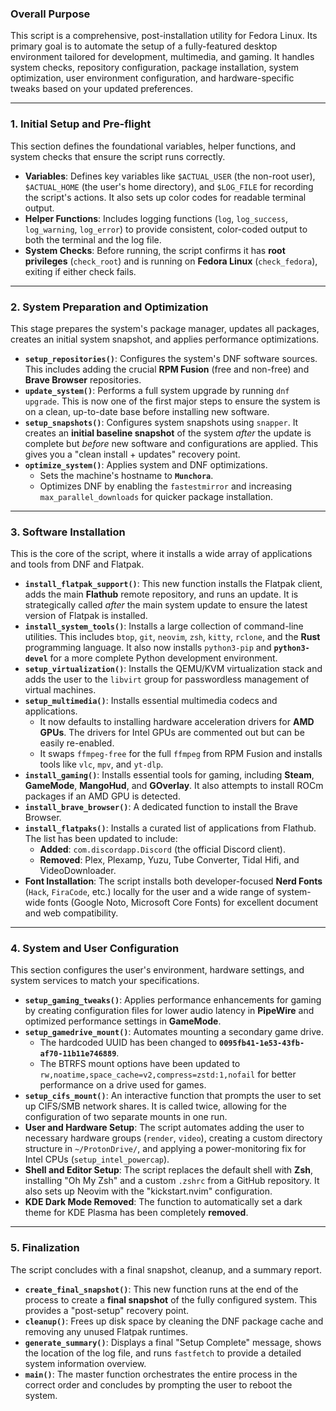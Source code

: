### **Overall Purpose**

This script is a comprehensive, post-installation utility for Fedora Linux. Its primary goal is to automate the setup of a fully-featured desktop environment tailored for development, multimedia, and gaming. It handles system checks, repository configuration, package installation, system optimization, user environment configuration, and hardware-specific tweaks based on your updated preferences.

***

### **1. Initial Setup and Pre-flight**

This section defines the foundational variables, helper functions, and system checks that ensure the script runs correctly.

* **Variables**: Defines key variables like `$ACTUAL_USER` (the non-root user), `$ACTUAL_HOME` (the user's home directory), and `$LOG_FILE` for recording the script's actions. It also sets up color codes for readable terminal output.
* **Helper Functions**: Includes logging functions (`log`, `log_success`, `log_warning`, `log_error`) to provide consistent, color-coded output to both the terminal and the log file.
* **System Checks**: Before running, the script confirms it has **root privileges** (`check_root`) and is running on **Fedora Linux** (`check_fedora`), exiting if either check fails.

---

### **2. System Preparation and Optimization**

This stage prepares the system's package manager, updates all packages, creates an initial system snapshot, and applies performance optimizations.

* **`setup_repositories()`**: Configures the system's DNF software sources. This includes adding the crucial **RPM Fusion** (free and non-free) and **Brave Browser** repositories.
* **`update_system()`**: Performs a full system upgrade by running `dnf upgrade`. This is now one of the first major steps to ensure the system is on a clean, up-to-date base before installing new software.
* **`setup_snapshots()`**: Configures system snapshots using `snapper`. It creates an **initial baseline snapshot** of the system *after* the update is complete but *before* new software and configurations are applied. This gives you a "clean install + updates" recovery point.
* **`optimize_system()`**: Applies system and DNF optimizations.
    * Sets the machine's hostname to **`Munchora`**.
    * Optimizes DNF by enabling the `fastestmirror` and increasing `max_parallel_downloads` for quicker package installation.

---

### **3. Software Installation**

This is the core of the script, where it installs a wide array of applications and tools from DNF and Flatpak.

* **`install_flatpak_support()`**: This new function installs the Flatpak client, adds the main **Flathub** remote repository, and runs an update. It is strategically called *after* the main system update to ensure the latest version of Flatpak is installed.
* **`install_system_tools()`**: Installs a large collection of command-line utilities. This includes `btop`, `git`, `neovim`, `zsh`, `kitty`, `rclone`, and the **Rust** programming language. It also now installs `python3-pip` and **`python3-devel`** for a more complete Python development environment.
* **`setup_virtualization()`**: Installs the QEMU/KVM virtualization stack and adds the user to the `libvirt` group for passwordless management of virtual machines.
* **`setup_multimedia()`**: Installs essential multimedia codecs and applications.
    * It now defaults to installing hardware acceleration drivers for **AMD GPUs**. The drivers for Intel GPUs are commented out but can be easily re-enabled.
    * It swaps `ffmpeg-free` for the full `ffmpeg` from RPM Fusion and installs tools like `vlc`, `mpv`, and `yt-dlp`.
* **`install_gaming()`**: Installs essential tools for gaming, including **Steam**, **GameMode**, **MangoHud**, and **GOverlay**. It also attempts to install ROCm packages if an AMD GPU is detected.
* **`install_brave_browser()`**: A dedicated function to install the Brave Browser.
* **`install_flatpaks()`**: Installs a curated list of applications from Flathub. The list has been updated to include:
    * **Added**: `com.discordapp.Discord` (the official Discord client).
    * **Removed**: Plex, Plexamp, Yuzu, Tube Converter, Tidal Hifi, and VideoDownloader.
* **Font Installation**: The script installs both developer-focused **Nerd Fonts** (`Hack`, `FiraCode`, etc.) locally for the user and a wide range of system-wide fonts (Google Noto, Microsoft Core Fonts) for excellent document and web compatibility.

---

### **4. System and User Configuration**

This section configures the user's environment, hardware settings, and system services to match your specifications.

* **`setup_gaming_tweaks()`**: Applies performance enhancements for gaming by creating configuration files for lower audio latency in **PipeWire** and optimized performance settings in **GameMode**.
* **`setup_gamedrive_mount()`**: Automates mounting a secondary game drive.
    * The hardcoded UUID has been changed to **`0095fb41-1e53-43fb-af70-11b11e746889`**.
    * The BTRFS mount options have been updated to `rw,noatime,space_cache=v2,compress=zstd:1,nofail` for better performance on a drive used for games.
* **`setup_cifs_mount()`**: An interactive function that prompts the user to set up CIFS/SMB network shares. It is called twice, allowing for the configuration of two separate mounts in one run.
* **User and Hardware Setup**: The script automates adding the user to necessary hardware groups (`render`, `video`), creating a custom directory structure in `~/ProtonDrive/`, and applying a power-monitoring fix for Intel CPUs (`setup_intel_powercap`).
* **Shell and Editor Setup**: The script replaces the default shell with **Zsh**, installing "Oh My Zsh" and a custom `.zshrc` from a GitHub repository. It also sets up Neovim with the "kickstart.nvim" configuration.
* **KDE Dark Mode Removed**: The function to automatically set a dark theme for KDE Plasma has been completely **removed**.

---

### **5. Finalization**

The script concludes with a final snapshot, cleanup, and a summary report.

* **`create_final_snapshot()`**: This new function runs at the end of the process to create a **final snapshot** of the fully configured system. This provides a "post-setup" recovery point.
* **`cleanup()`**: Frees up disk space by cleaning the DNF package cache and removing any unused Flatpak runtimes.
* **`generate_summary()`**: Displays a final "Setup Complete" message, shows the location of the log file, and runs `fastfetch` to provide a detailed system information overview.
* **`main()`**: The master function orchestrates the entire process in the correct order and concludes by prompting the user to reboot the system.
